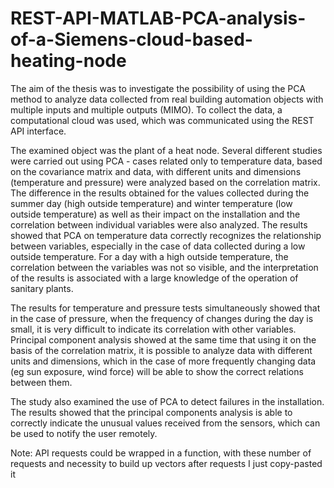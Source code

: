 # REST-API-MATLAB-PCA-analysis-of-a-Siemens-cloud-based-heating-node
The aim of the thesis was to investigate the possibility of using the PCA method to analyze
data collected from real building automation objects with multiple inputs and multiple outputs
(MIMO). To collect the data, a computational cloud was used, which was communicated
using the REST API interface.

The examined object was the plant of a heat node. Several different studies were carried out
using PCA - cases related only to temperature data, based on the covariance matrix and data,
with different units and dimensions (temperature and pressure) were analyzed based on the
correlation matrix. The difference in the results obtained for the values ​​collected during the
summer day (high outside temperature) and winter temperature (low outside temperature) as
well as their impact on the installation and the correlation between individual variables were
also analyzed. The results showed that PCA on temperature data correctly recognizes the
relationship between variables, especially in the case of data collected during a low outside
temperature. For a day with a high outside temperature, the correlation between the variables
was not so visible, and the interpretation of the results is associated with a large knowledge of
the operation of sanitary plants. 

The results for temperature and pressure tests simultaneously
showed that in the case of pressure, when the frequency of changes during the day is small, it
is very difficult to indicate its correlation with other variables. Principal component analysis
showed at the same time that using it on the basis of the correlation matrix, it is possible to
analyze data with different units and dimensions, which in the case of more frequently
changing data (eg sun exposure, wind force) will be able to show the correct relations
between them.

The study also examined the use of PCA to detect failures in the installation. The results
showed that the principal components analysis is able to correctly indicate the unusual values
​​received from the sensors, which can be used to notify the user remotely.

Note: API requests could be wrapped in a function, with these number of requests and necessity to build up vectors after requests I just copy-pasted it

